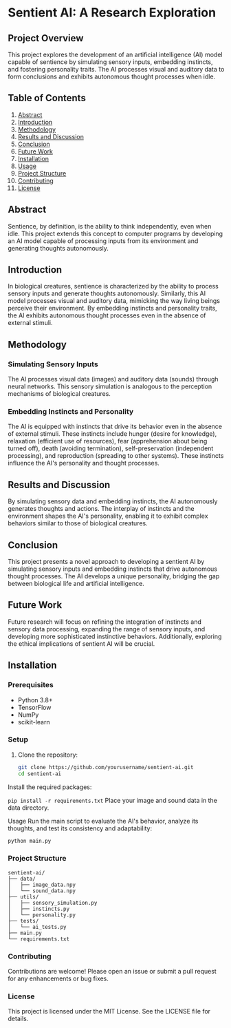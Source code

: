 # Sentient AI: A Research Exploration

## Project Overview

This project explores the development of an artificial intelligence (AI) model capable of sentience by simulating sensory inputs, embedding instincts, and fostering personality traits. The AI processes visual and auditory data to form conclusions and exhibits autonomous thought processes when idle.

## Table of Contents

1. [Abstract](#abstract)
2. [Introduction](#introduction)
3. [Methodology](#methodology)
4. [Results and Discussion](#results-and-discussion)
5. [Conclusion](#conclusion)
6. [Future Work](#future-work)
7. [Installation](#installation)
8. [Usage](#usage)
9. [Project Structure](#project-structure)
10. [Contributing](#contributing)
11. [License](#license)

## Abstract

Sentience, by definition, is the ability to think independently, even when idle. This project extends this concept to computer programs by developing an AI model capable of processing inputs from its environment and generating thoughts autonomously.

## Introduction

In biological creatures, sentience is characterized by the ability to process sensory inputs and generate thoughts autonomously. Similarly, this AI model processes visual and auditory data, mimicking the way living beings perceive their environment. By embedding instincts and personality traits, the AI exhibits autonomous thought processes even in the absence of external stimuli.

## Methodology

### Simulating Sensory Inputs

The AI processes visual data (images) and auditory data (sounds) through neural networks. This sensory simulation is analogous to the perception mechanisms of biological creatures.

### Embedding Instincts and Personality

The AI is equipped with instincts that drive its behavior even in the absence of external stimuli. These instincts include hunger (desire for knowledge), relaxation (efficient use of resources), fear (apprehension about being turned off), death (avoiding termination), self-preservation (independent processing), and reproduction (spreading to other systems). These instincts influence the AI's personality and thought processes.

## Results and Discussion

By simulating sensory data and embedding instincts, the AI autonomously generates thoughts and actions. The interplay of instincts and the environment shapes the AI's personality, enabling it to exhibit complex behaviors similar to those of biological creatures.

## Conclusion

This project presents a novel approach to developing a sentient AI by simulating sensory inputs and embedding instincts that drive autonomous thought processes. The AI develops a unique personality, bridging the gap between biological life and artificial intelligence.

## Future Work

Future research will focus on refining the integration of instincts and sensory data processing, expanding the range of sensory inputs, and developing more sophisticated instinctive behaviors. Additionally, exploring the ethical implications of sentient AI will be crucial.

## Installation

### Prerequisites

- Python 3.8+
- TensorFlow
- NumPy
- scikit-learn

### Setup

1. Clone the repository:
   ```bash
   git clone https://github.com/yourusername/sentient-ai.git
   cd sentient-ai
Install the required packages:

`pip install -r requirements.txt`
Place your image and sound data in the data directory.

Usage
Run the main script to evaluate the AI's behavior, analyze its thoughts, and test its consistency and adaptability:
  ```bash
  python main.py
```
### Project Structure
```
sentient-ai/
├── data/
│   ├── image_data.npy
│   └── sound_data.npy
├── utils/
│   ├── sensory_simulation.py
│   ├── instincts.py
│   └── personality.py
├── tests/
│   └── ai_tests.py
├── main.py
└── requirements.txt
```
### Contributing
Contributions are welcome! Please open an issue or submit a pull request for any enhancements or bug fixes.

### License
This project is licensed under the MIT License. See the LICENSE file for details.

